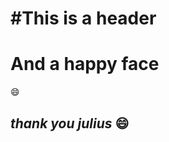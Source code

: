 #This is a header
==================
And a happy face 
==
:smile:

*thank you julius* :smile:
---------------------------------------


